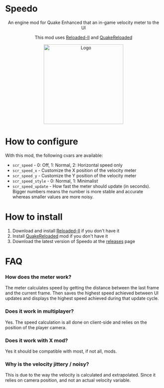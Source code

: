 # Speedo
<p align="center">An engine mod for Quake Enhanced that an in-game velocity meter to the UI</p>
<p align="center">This mod uses <a href="https://github.com/Reloaded-Project/Reloaded-II">Reloaded-II</a> and <a href="https://github.com/jpiolho/QuakeReloaded">QuakeReloaded</a></p>
<p align="center"><img width="256" height="256" alt="Logo" src="https://github.com/jpiolho/QuakeReloaded-Speedo/blob/main/Speedo/Preview.png"></p>


# How to configure
With this mod, the following cvars are available:
* `scr_speed` - 0: Off, 1: Normal, 2: Horizontal speed only
* `scr_speed_x` - Customize the X position of the velocity meter
* `scr_speed_y` - Customize the Y position of the velocity meter
* `scr_speed_style` - 0: Normal, 1: Minimalist
* `scr_speed_update` - How fast the meter should update (in seconds). Bigger numbers means the number is more stable and accurate whereas smaller values are more noisy.

# How to install
1. Download and install [Reloaded-II](https://github.com/Reloaded-Project/Reloaded-II) if you don't have it
2. Install [QuakeReloaded](https://github.com/jpiolho/QuakeReloaded) mod if you don't have it
3. Download the latest version of Speedo at the [releases](https://github.com/jpiolho/QuakeReloaded-Speedo/releases) page

# FAQ
### How does the meter work?
The meter calculates speed by getting the distance between the last frame and the current frame. Then saves the highest speed achieved between UI updates and displays the highest speed achieved during that update cycle.

### Does it work in multiplayer?
Yes. The speed calculation is all done on client-side and relies on the position of the player camera.

### Does it work with X mod?
Yes it should be compatible with most, if not all, mods.

### Why is the velocity jittery / noisy?
This is due to the way the velocity is calculated and extrapolated. Since it relies on camera position, and not an actual velocity variable.